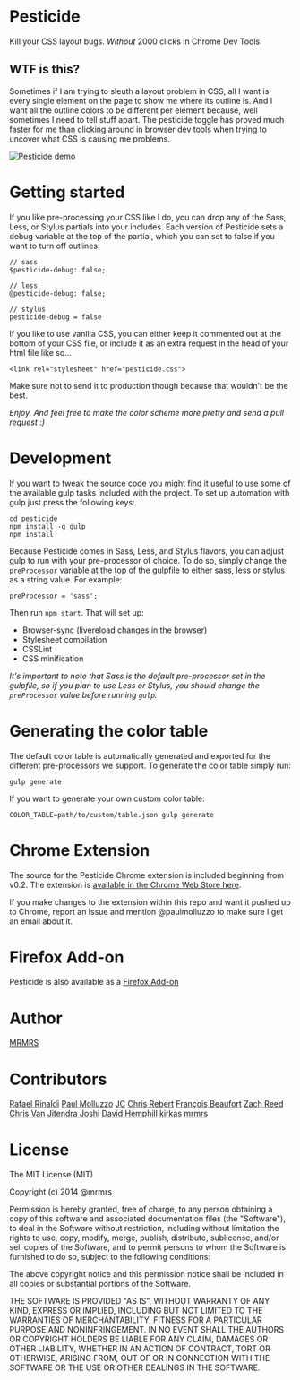 # Pesticide

Kill your CSS layout bugs.  *Without* 2000 clicks in Chrome Dev Tools.

## WTF is this?

Sometimes if I am trying to sleuth a layout problem in CSS, all I want is every
single element on the page to show me where its outline is.  And I want all the
outline colors to be different per element because, well sometimes I need to
tell stuff apart. The pesticide toggle has proved much faster for me than
clicking around in browser dev tools when trying to uncover what CSS is
causing me problems.


![Pesticide demo](http://mrmrs.io/pesticide/img/demo2.gif "Pesticide")

# Getting started

If you like pre-processing your CSS like I do, you can drop any of the Sass,
Less, or Stylus partials into your includes.  Each version of Pesticide sets a
debug variable at the top of the partial, which you can set to false if you
want to turn off outlines:
```
// sass
$pesticide-debug: false;
```
```
// less
@pesticide-debug: false;
````
```
// stylus
pesticide-debug = false
````

If you like to use vanilla CSS, you can either keep it commented out at the
bottom of your CSS file, or include it as an extra request in the head of your
html file like so...
```
<link rel="stylesheet" href="pesticide.css">
```
Make sure not to send it to production though because that wouldn't be the best.

*Enjoy. And feel free to make the color scheme more pretty and send a pull request :)*

# Development

If you want to tweak the source code you might find it useful to use some of
the available gulp tasks included with the project. To set up automation with
gulp just press the following keys:
```
cd pesticide
npm install -g gulp
npm install
```
Because Pesticide comes in Sass, Less, and Stylus flavors, you can adjust gulp to run with your pre-processor of choice. To do so, simply change the `preProcessor` variable at the top of the gulpfile to either sass, less or stylus as a string value. For example:
```
preProcessor = 'sass';
```
Then run `npm start`.
That will set up:

* Browser-sync (livereload changes in the browser)
* Stylesheet compilation
* CSSLint
* CSS minification

*It's important to note that Sass is the default pre-processor set in the gulpfile, so if you plan to use Less or Stylus, you should change the `preProcessor` value before running `gulp`.*

# Generating the color table

The default color table is automatically generated and exported for the different pre-processors we support.
To generate the color table simply run:

`gulp generate`

If you want to generate your own custom color table:

`COLOR_TABLE=path/to/custom/table.json gulp generate`

# Chrome Extension

The source for the Pesticide Chrome extension is included beginning from v0.2. The extension is [available in the Chrome Web Store here](https://chrome.google.com/webstore/detail/bblbgcheenepgnnajgfpiicnbbdmmooh).

If you make changes to the extension within this repo and want it pushed up to Chrome, report an issue and mention @paulmolluzzo to make sure I get an email about it.

# Firefox Add-on

Pesticide is also available as a [Firefox Add-on](https://addons.mozilla.org/en-US/firefox/addon/pesticide/)

# Author

[MRMRS](http://mrmrs.cc "Adam Morse - Designer Developer")

# Contributors

[Rafael Rinaldi](https://github.com/rafaelrinaldi "Rafael Rinaldi")
[Paul Molluzzo](https://github.com/paulmolluzzo)
[JC](https://github.com/colindresj)
[Chris Rebert](https://github.com/cvrebert)
[François Beaufort](https://github.com/beaufortfrancois)
[Zach Reed](https://twitter.com/bluetidepro "Zach Reed - Front-End Designer/Developer")
[Chris Van](https://github.com/cvan)
[Jitendra Joshi](https://github.com/joshijitendra)
[David Hemphill](https://github.com/davidhemphill)
[kirkas](https://github.com/kirkas)
[mrmrs](http://mrmrs.io)

# License

The MIT License (MIT)

Copyright (c) 2014 @mrmrs

Permission is hereby granted, free of charge, to any person obtaining a copy
of this software and associated documentation files (the "Software"), to deal
in the Software without restriction, including without limitation the rights
to use, copy, modify, merge, publish, distribute, sublicense, and/or sell
copies of the Software, and to permit persons to whom the Software is
furnished to do so, subject to the following conditions:

The above copyright notice and this permission notice shall be included in
all copies or substantial portions of the Software.

THE SOFTWARE IS PROVIDED "AS IS", WITHOUT WARRANTY OF ANY KIND, EXPRESS OR
IMPLIED, INCLUDING BUT NOT LIMITED TO THE WARRANTIES OF MERCHANTABILITY,
FITNESS FOR A PARTICULAR PURPOSE AND NONINFRINGEMENT. IN NO EVENT SHALL THE
AUTHORS OR COPYRIGHT HOLDERS BE LIABLE FOR ANY CLAIM, DAMAGES OR OTHER
LIABILITY, WHETHER IN AN ACTION OF CONTRACT, TORT OR OTHERWISE, ARISING FROM,
OUT OF OR IN CONNECTION WITH THE SOFTWARE OR THE USE OR OTHER DEALINGS IN
THE SOFTWARE.
